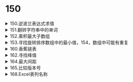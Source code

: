 # 150

<details>
    <summary>150.逆波兰表达式求值</summary>

根据 逆波兰表示法，求表达式的值。
有效的运算符包括 +, -, *, / 。每个运算对象可以是整数，也可以是另一个逆波兰表达式。

```javascript
var evalRPN = function(tokens) {
let operations = {"+":(a,b) => a+b,"-":(a,b) => a-b,'*':(a,b) => a*b,"/":(a,b) => Math.trunc(a/b)};
let stack = [];
for (let token of tokens){
    if (operations[token])
    {
        let number_2 = stack.pop();
        let number_1 = stack.pop();
        stack.push(operations[token](number_1, number_2));
    }
    else {
        stack.push(parseInt(token));
        }
}    
    return stack.pop();
};
```
</details>
<details>
    <summary>151.翻转字符串中的单词</summary>

输入字符串中可以有多个空格

```javascript
return s.trim().split(/\s+/).reverse().join(' ');
//方案一，去掉两头的空格，再按多个空格分割
//方法二，双指针遍历比较合理
var reverseWords = function(s) {
    let r = s.length-1;
    let l;
    let res='';
    while (r>=0){
        while(s[r]===' ') r--;
        l=r;
        if(r<0) break;
        while((l>=0) && (s[l]!==' ')) l--;
        res+=s.slice(l+1,r+1)+' ';
        r=l;
    }
    return res.slice(0,res.length-1)
};
```
</details>
<details>
    <summary>152.乘积最大子数组</summary>

方法1，记录最大正乘积和最大负乘积
```javascript
var maxProduct = function(nums) {
    let ma = 1,mi=1;
    let res=-10000;
    nums.forEach(function(v,k){
        if(v<0){//关键，交换
            let temp=ma;
            ma=mi;
            mi=temp;
        }
        ma=Math.max(v*ma,v);
        mi=Math.min(v,v*mi);
        res=Math.max(ma,res);
    })
    return res
};
//方法二，正向最大乘积和负向最大乘积，取大着
var maxProduct = function(nums) {
    let B= nums.slice(0);
    nums.reverse();
    for (let i =1; i<nums.length;i++){
        nums[i] *= nums[i - 1] || 1
        B[i] *= B[i - 1] || 1
    }  
    return Math.max(Math.max.apply(null,nums),Math.max.apply(null,B)) 
};
```
</details>
<details>
    <summary>153.寻找旋转排序数组中的最小值，154，数组中可能有重复</summary>

假设按照升序排序的数组在预先未知的某个点上进行了旋转。例如，数组 [0,1,2,4,5,6,7] 可能变为 [4,5,6,7,0,1,2] 。
```javascript
//折半查找，比右侧大时说明最小值在mid右边，
var findMin = function(nums) {
    let i=0,j=nums.length-1;
    while(i<j){
        mid=i+j>>1
        if(nums[mid]>nums[j]){
            i=mid+1;   
        }else{
            j=mid;
        }
    } 
    return nums[i]
};
```
```python
class Solution:
    def findMin(self, nums: List[int]) -> int:
        l=0
        r=len(nums)-1
        while l<r:
            mid=l+r>>1
            if nums[mid]>nums[r]:
                l=mid+1
            elif nums[mid]<nums[r]:
                r=mid
            else:
                r-=1
        return nums[l]
```
</details>
<details>
    <summary>160.香蕉链表</summary>

方法1，续上对面的头，注意p和q相同或者同为null时结束，pq可为null，不然会无限循环
```javascript
var getIntersectionNode = function(headA, headB) {
    let p = headA;
    let q =headB;
    while(p!==q){
        p=p?p.next:headB;
        q=q?q.next:headA;
        }
    return p;
};
```
</details>
<details>
    <summary>162.寻找峰值</summary>

方法1，可以循环，找到第一个下降的数，即可，方法二，二分查找
```javascript
var findPeakElement = function(nums) {
let i=0,j=nums.length-1;
while(i<j){
    mid=i+j>>1;
    if(nums[mid]>nums[mid+1]) j=mid;//关键步骤
    else i=mid+1;
}
return i
};
```
</details>

<details>
	<summary>164.最大间距</summary>
	
基数排序
```python
var maximumGap = function(nums) {
    const n = nums.length;
    if (n < 2) {
        return 0;
    }
    let exp = 1;
    const buf = new Array(n).fill(0);
    const maxVal = Math.max(...nums);

    while (maxVal >= exp) {
        const cnt = new Array(10).fill(0);
        for (let i = 0; i < n; i++) {
            let digit = Math.floor(nums[i] / exp) % 10;
            cnt[digit]++;
        }
        for (let i = 1; i < 10; i++) {
            cnt[i] += cnt[i - 1];
        }
        for (let i = n - 1; i >= 0; i--) {
            let digit = Math.floor(nums[i] / exp) % 10;
            buf[cnt[digit] - 1] = nums[i];
            cnt[digit]--;
        }
        nums.splice(0, n, ...buf);
        exp *= 10;
    }
    
    let ret = 0;
    for (let i = 1; i < n; i++) {
        ret = Math.max(ret, nums[i] - nums[i - 1]);
    }
    return ret;
};

```
</details>
<details>
    <summary>165.比较版本号</summary>

方法1，分割，再补齐数组元素，方法二，双指针，每次把;'.'前面的数弄出来，比较。’
```javascript
var compareVersion = function(version1, version2) {
    let arr1 = version1.split('.');
    let arr2 = version2.split('.');
    let max = arr1.length>arr2.length?arr1.length:arr2.length;
    let a=new Array(max-arr1.length).fill('0')
    arr1=arr1.concat(a)
    arr2 = arr2.concat(new Array(max-arr2.length).fill('0'));
    for (let i=0;i<max;i++){
        if(parseInt(arr1[i])>parseInt(arr2[i]))return 1;
        else if (parseInt(arr1[i])<parseInt(arr2[i])) return -1;
    }
    return 0
};
```
</details>
<details>
    <summary>168.Excel表列名称</summary>

方法1，数字转化为字母，27-AA 
```javascript
var convertToTitle = function(columnNumber) {
        list="ZABCDEFGHIJKLMNOPQRSTUVWXY"
        result=""
        while(columnNumber>0){
            result=list[columnNumber%26]+result;
            columnNumber=Math.floor((columnNumber-1)/26);
        }  
        return result
};
```
</details>



